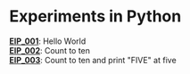 # Experiments in Python

**[EIP_001](./EIP_001/EIP_001.py)**: Hello World  
**[EIP_002](./EIP_002/EIP_002.py)**: Count to ten  
**[EIP_003](./EIP_003/EIP_003.py)**: Count to ten and print "FIVE" at five  

